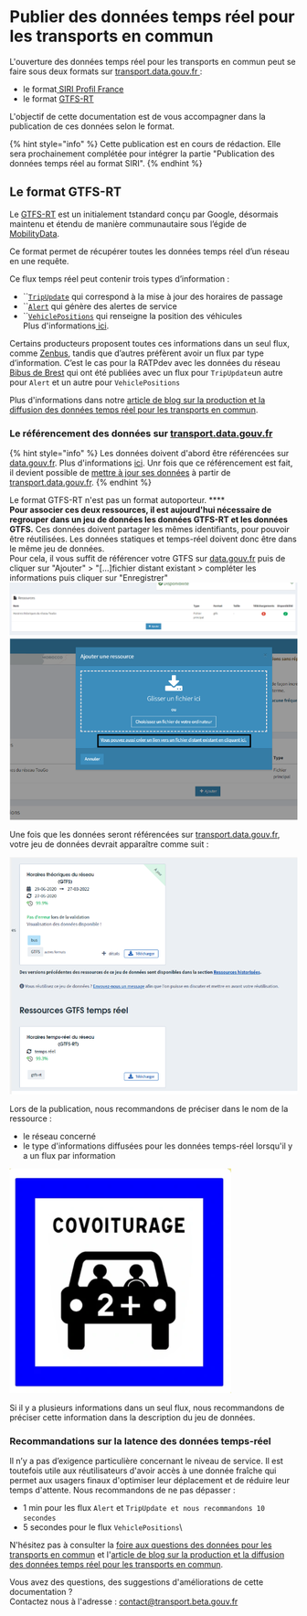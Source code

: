 # Publier des données temps réel pour les transports en commun

L'ouverture des données temps réel pour les transports en commun peut se faire sous deux formats sur [transport.data.gouv.fr ](https://transport.data.gouv.fr):&#x20;

* le format[ SIRI Profil France ](http://www.normes-donnees-tc.org/wp-content/uploads/2021/09/BNTRA-CN03-GT7\_NF-Profil-SIRI-FR\_v1.2\_20210308.pdf)
* le format [GTFS-RT ](https://github.com/google/transit/blob/master/gtfs-realtime/CHANGES.md)

L'objectif de cette documentation est de vous accompagner dans la publication de ces données selon le format.

{% hint style="info" %}
Cette publication est en cours de rédaction. Elle sera prochainement complétée pour intégrer la partie "Publication des données temps réel au format SIRI".
{% endhint %}

## Le format GTFS-RT

Le [GTFS-RT](https://github.com/google/transit/blob/master/gtfs-realtime/CHANGES.md) est un initialement tstandard conçu par Google, désormais maintenu et étendu de manière communautaire sous l’égide de [MobilityData](https://mobilitydata.org).

Ce format permet de récupérer toutes les données temps réel d’un réseau en une requête.

Ce flux temps réel peut contenir trois types d’information :

* ``[`TripUpdate`](https://gtfs.mobilitydata.org/spec/trip-updates) qui correspond à la mise à jour des horaires de passage
* ``[`Alert`](https://gtfs.mobilitydata.org/spec/service-alerts) qui génère des alertes de service
* ``[`VehiclePositions`](https://gtfs.mobilitydata.org/spec/vehicle-positions) qui renseigne la position des véhicules\
  Plus d'informations[ ici](https://doc.transport.data.gouv.fr/producteurs/operateurs-de-transport-regulier-de-personnes/temps-reel-des-transports-en-commun).

Certains producteurs proposent toutes ces informations dans un seul flux, comme [Zenbus](https://transport.data.gouv.fr/datasets?\_utf8=%E2%9C%93\&q=zenbus), tandis que d’autres préfèrent avoir un flux par type d’information. C’est le cas pour la RATPdev avec les données du réseau [Bibus de Brest](https://transport.data.gouv.fr/datasets/horaires-theoriques-et-temps-reel-des-bus-et-tramways-circulant-sur-le-territoire-de-brest-metropole/) qui ont été publiées avec un flux pour `TripUpdate`un autre pour `Alert` et un autre pour `VehiclePositions`&#x20;

Plus d'informations dans notre [article de blog sur la production et la diffusion des données temps réel pour les transports en commun](https://blog.transport.data.gouv.fr/billets/la-production-des-donn%C3%A9es-temps-r%C3%A9el-interview-avec-diff%C3%A9rents-producteurs-de-donn%C3%A9es/).

### Le référencement des données sur [transport.data.gouv.fr](https://transport.data.gouv.fr)

{% hint style="info" %}
Les données doivent d'abord être référencées sur [data.gouv.fr](https://www.data.gouv.fr/fr/). Plus d'informations [ici](https://doc.transport.data.gouv.fr/producteurs/comment-et-pourquoi-les-producteurs-de-donnees-utilisent-ils-le-pan). Unr fois que ce référencement est fait, il devient possible de [mettre à jour ses données](https://doc.transport.data.gouv.fr/producteurs/mettre-a-jour-des-donnees) à partir de [transport.data.gouv.fr](https://transport.data.gouv.fr).
{% endhint %}

Le format GTFS-RT n'est pas un format autoporteur. **** \
**Pour associer ces deux ressources, il est aujourd'hui nécessaire de regrouper dans un jeu de données les données GTFS-RT et les données  GTFS.** Ces données doivent partager les mêmes identifiants, pour pouvoir être réutilisées. Les données statiques et temps-réel doivent donc être dans le même jeu de données. \
Pour cela, il vous suffit de référencer votre GTFS sur [data.gouv.fr](https://www.data.gouv.fr/fr/) puis de cliquer sur "Ajouter" > "\[...]fichier distant existant  > compléter les informations puis cliquer sur "Enregistrer"\
![](<../../../.gitbook/assets/image (174).png>)![](<../../../.gitbook/assets/image (176).png>)

Une fois que les données seront référencées sur [transport.data.gouv.fr](https://transport.data.gouv.fr), votre jeu de données devrait apparaître comme suit :&#x20;

![Jeu de données contenant un GTFS et un GTFS-RT ](<../../../.gitbook/assets/image (170).png>)

Lors de la publication, nous recommandons de préciser dans le nom de la ressource :&#x20;

* le réseau concerné
* le type d'informations diffusées pour les données temps-réel lorsqu'il y a un flux par information

![](<../../../.gitbook/assets/image (169).png>)

Si il y a plusieurs informations dans un seul flux, nous recommandons de préciser cette information dans la description du jeu de données.

### Recommandations sur la latence des données temps-réel&#x20;

Il n’y a pas d’exigence particulière concernant le niveau de service. Il est toutefois utile aux réutilisateurs d'avoir accès à une donnée fraîche qui permet aux usagers finaux d'optimiser leur déplacement et de réduire leur temps d'attente. Nous recommandons de ne pas dépasser :&#x20;

* 1 min pour les flux `Alert` et `TripUpdate et nous recommandons 10 secondes`&#x20;
* 5 secondes pour le flux `VehiclePositions`\


N'hésitez pas à consulter la [foire aux questions des données pour les transports en commun](https://doc.transport.data.gouv.fr/foire-aux-questions-1/donnees-temps-reel-des-transports-en-commun) et l'[article de blog sur la production et la diffusion des données temps réel pour les transports en commun](https://blog.transport.data.gouv.fr/billets/la-production-des-donn%C3%A9es-temps-r%C3%A9el-interview-avec-diff%C3%A9rents-producteurs-de-donn%C3%A9es/).



Vous avez des questions, des suggestions d'améliorations de cette documentation ? \
Contactez nous à l'adresse : [contact@transport.beta.gouv.fr](mailto:contact@transport.beta.gouv.fr)



